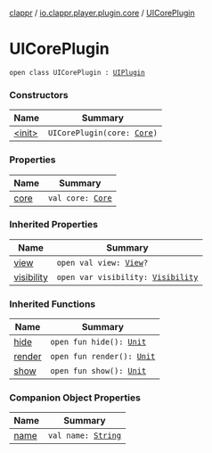 [clappr](../../index.md) / [io.clappr.player.plugin.core](../index.md) / [UICorePlugin](.)

# UICorePlugin

`open class UICorePlugin : `[`UIPlugin`](../../io.clappr.player.plugin/-u-i-plugin/index.md)

### Constructors

| Name | Summary |
|---|---|
| [&lt;init&gt;](-init-.md) | `UICorePlugin(core: `[`Core`](../../io.clappr.player.components/-core/index.md)`)` |

### Properties

| Name | Summary |
|---|---|
| [core](core.md) | `val core: `[`Core`](../../io.clappr.player.components/-core/index.md) |

### Inherited Properties

| Name | Summary |
|---|---|
| [view](../../io.clappr.player.plugin/-u-i-plugin/view.md) | `open val view: `[`View`](https://developer.android.com/reference/android/view/View.html)`?` |
| [visibility](../../io.clappr.player.plugin/-u-i-plugin/visibility.md) | `open var visibility: `[`Visibility`](../../io.clappr.player.plugin/-u-i-plugin/-visibility/index.md) |

### Inherited Functions

| Name | Summary |
|---|---|
| [hide](../../io.clappr.player.plugin/-u-i-plugin/hide.md) | `open fun hide(): `[`Unit`](https://kotlinlang.org/api/latest/jvm/stdlib/kotlin/-unit/index.html) |
| [render](../../io.clappr.player.plugin/-u-i-plugin/render.md) | `open fun render(): `[`Unit`](https://kotlinlang.org/api/latest/jvm/stdlib/kotlin/-unit/index.html) |
| [show](../../io.clappr.player.plugin/-u-i-plugin/show.md) | `open fun show(): `[`Unit`](https://kotlinlang.org/api/latest/jvm/stdlib/kotlin/-unit/index.html) |

### Companion Object Properties

| Name | Summary |
|---|---|
| [name](name.md) | `val name: `[`String`](https://kotlinlang.org/api/latest/jvm/stdlib/kotlin/-string/index.html) |
